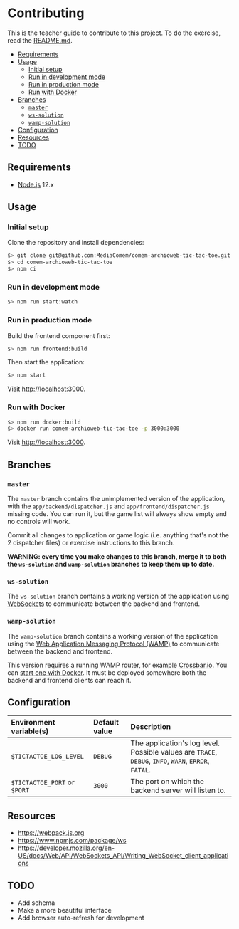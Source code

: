 # Contributing

This is the teacher guide to contribute to this project. To do the exercise,
read the [README.md](README.md).

<!-- START doctoc generated TOC please keep comment here to allow auto update -->
<!-- DON'T EDIT THIS SECTION, INSTEAD RE-RUN doctoc TO UPDATE -->


- [Requirements](#requirements)
- [Usage](#usage)
  - [Initial setup](#initial-setup)
  - [Run in development mode](#run-in-development-mode)
  - [Run in production mode](#run-in-production-mode)
  - [Run with Docker](#run-with-docker)
- [Branches](#branches)
  - [`master`](#master)
  - [`ws-solution`](#ws-solution)
  - [`wamp-solution`](#wamp-solution)
- [Configuration](#configuration)
- [Resources](#resources)
- [TODO](#todo)

<!-- END doctoc generated TOC please keep comment here to allow auto update -->



## Requirements

* [Node.js][node] 12.x



## Usage

### Initial setup

Clone the repository and install dependencies:

```bash
$> git clone git@github.com:MediaComem/comem-archioweb-tic-tac-toe.git
$> cd comem-archioweb-tic-tac-toe
$> npm ci
```

### Run in development mode

```bash
$> npm run start:watch
```

### Run in production mode

Build the frontend component first:

```bash
$> npm run frontend:build
```

Then start the application:

```bash
$> npm start
```
Visit [http://localhost:3000](http://localhost:3000).

### Run with Docker

```bash
$> npm run docker:build
$> docker run comem-archioweb-tic-tac-toe -p 3000:3000
```

Visit [http://localhost:3000](http://localhost:3000).



## Branches

### `master`

The `master` branch contains the unimplemented version of the application, with
the `app/backend/dispatcher.js` and `app/frontend/dispatcher.js` missing code.
You can run it, but the game list will always show empty and no controls will
work.

Commit all changes to application or game logic (i.e. anything that's not the 2
dispatcher files) or exercise instructions to this branch.

**WARNING: every time you make changes to this branch, merge it to both the
`ws-solution` and `wamp-solution` branches to keep them up to date.**

### `ws-solution`

The `ws-solution` branch contains a working version of the application using
[WebSockets][ws] to communicate between the backend and frontend.

### `wamp-solution`

The `wamp-solution` branch contains a working version of the application using
the [Web Application Messaging Protocol (WAMP)][wamp] to communicate between the
backend and frontend.

This version requires a running WAMP router, for example
[Crossbar.io][crossbar]. You can [start one with Docker][crossbar-docker]. It
must be deployed somewhere both the backend and frontend clients can reach it.



## Configuration

Environment variable(s)      | Default value | Description
:--------------------------- | :------------ | :---------------------------------------------------------------------------------------------------
`$TICTACTOE_LOG_LEVEL`       | `DEBUG`       | The application's log level. Possible values are `TRACE`, `DEBUG`, `INFO`, `WARN`, `ERROR`, `FATAL`.
`$TICTACTOE_PORT` or `$PORT` | `3000`        | The port on which the backend server will listen to.



## Resources

* https://webpack.js.org
* https://www.npmjs.com/package/ws
* https://developer.mozilla.org/en-US/docs/Web/API/WebSockets_API/Writing_WebSocket_client_applications



## TODO

* Add schema
* Make a more beautiful interface
* Add browser auto-refresh for development



[crossbar]: https://crossbar.io
[crossbar-docker]: https://crossbar.io/docs/Getting-Started/#starting-a-crossbar-io-router
[node]: https://nodejs.org
[wamp]: https://wamp-proto.org
[ws]: https://en.wikipedia.org/wiki/WebSocket